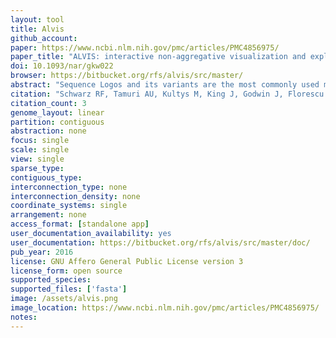 ```yaml
---
layout: tool 
title: Alvis
github_account: 
paper: https://www.ncbi.nlm.nih.gov/pmc/articles/PMC4856975/
paper_title: "ALVIS: interactive non-aggregative visualization and explorative analysis of multiple sequence alignments"
doi: 10.1093/nar/gkw022
browser: https://bitbucket.org/rfs/alvis/src/master/
abstract: "Sequence Logos and its variants are the most commonly used method for visualization of multiple sequence alignments (MSAs) and sequence motifs. They provide consensus-based summaries of the sequences in the alignment. Consequently, individual sequences cannot be identified in the visualization and covariant sites are not easily discernible. We recently proposed Sequence Bundles, a motif visualization technique that maintains a one-to-one relationship between sequences and their graphical representation and visualizes covariant sites. We here present Alvis, an open-source platform for the joint explorative analysis of MSAs and phylogenetic trees, employing Sequence Bundles as its main visualization method. Alvis combines the power of the visualization method with an interactive toolkit allowing detection of covariant sites, annotation of trees with synapomorphies and homoplasies, and motif detection. It also offers numerical analysis functionality, such as dimension reduction and classification. Alvis is user-friendly, highly customizable and can export results in publication-quality figures. It is available as a full-featured standalone version (http://www.bitbucket.org/rfs/alvis) and its Sequence Bundles visualization module is further available as a web application (http://science-practice.com/projects/sequence-bundles)."
citation: "Schwarz RF, Tamuri AU, Kultys M, King J, Godwin J, Florescu AM, et al. ALVIS: interactive non-aggregative visualization and explorative analysis of multiple sequence alignments. Nucleic Acids Res. academic.oup.com; 2016;44: e77."
citation_count: 3
genome_layout: linear
partition: contiguous
abstraction: none
focus: single
scale: single
view: single
sparse_type: 
contiguous_type: 
interconnection_type: none
interconnection_density: none
coordinate_systems: single
arrangement: none
access_format: [standalone app]
user_documentation_availability: yes
user_documentation: https://bitbucket.org/rfs/alvis/src/master/doc/
pub_year: 2016
license: GNU Affero General Public License version 3
license_form: open source
supported_species: 
supported_files: ['fasta']
image: /assets/alvis.png
image_location: https://www.ncbi.nlm.nih.gov/pmc/articles/PMC4856975/
notes: 
---
```

